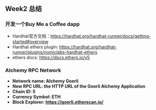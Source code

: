 ## Week2 总结 
### 开发一个Buy Me a Coffee dapp
- Hardhat官方文档：https://hardhat.org/hardhat-runner/docs/getting-started#overview
- Hardhat ethers plugin: https://hardhat.org/hardhat-runner/plugins/nomiclabs-hardhat-ethers
- ethers docs: https://docs.ethers.io/v5

### Alchemy RPC Network
- **Network name: Alchemy Goerli**
- **New RPC URL: the HTTP URL of the Goerli Alchemy Application**
- **Chain ID: 5**
- **Currency Symbol: ETH**
- **Block Explorer: https://goerli.etherscan.io/**